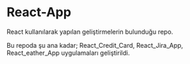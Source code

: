 # React-App
React kullanılarak yapılan geliştirmelerin bulunduğu repo.

Bu repoda şu ana kadar; React_Credit_Card, React_Jira_App, React_eather_App uygulamaları geliştirildi.
